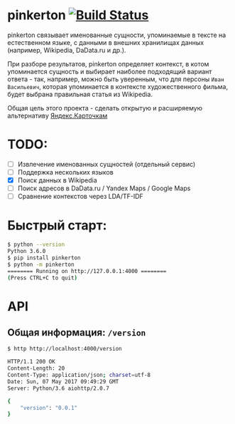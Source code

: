 # pinkerton [![Build Status](https://travis-ci.org/bureaucratic-labs/pinkerton.svg?branch=master)](https://travis-ci.org/bureaucratic-labs/pinkerton)

pinkerton связывает именованные сущности, упоминаемые в тексте на естественном языке, с данными в внешних хранилищах данных (например, Wikipedia, DaData.ru и др.).

При разборе результатов, pinkerton определяет контекст, в котом упоминается сущность и выбирает наиболее подходящий вариант ответа - так, например, можно быть уверенным, что для персоны `Иван Васильевич`, которая упоминается в контексте художественного фильма, будет выбрана правильная статья из Wikipedia. 

Общая цель этого проекта - сделать открытую и расширяемую альтернативу [Яндекс.Карточкам](https://yandex.ru/promo/yobject/)

# TODO:

- [ ] Извлечение именованных сущностей (отдельный сервис)
- [ ] Поддержка нескольких языков
- [x] Поиск данных в Wikipedia
- [ ] Поиск адресов в DaData.ru / Yandex Maps / Google Maps
- [ ] Сравнение контекстов через LDA/TF-IDF

# Быстрый старт:

```bash
$ python --version
Python 3.6.0
$ pip install pinkerton
$ python -m pinkerton
======== Running on http://127.0.0.1:4000 ========
(Press CTRL+C to quit)
```

# API

## Общая информация: `/version`

```bash
$ http http://localhost:4000/version

HTTP/1.1 200 OK
Content-Length: 20
Content-Type: application/json; charset=utf-8
Date: Sun, 07 May 2017 09:49:29 GMT
Server: Python/3.6 aiohttp/2.0.7

{
    "version": "0.0.1"
}
```
